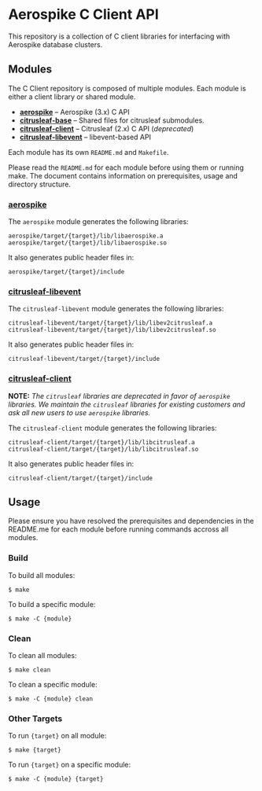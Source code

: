 # Aerospike C Client API

This repository is a collection of C client libraries for interfacing with Aerospike database clusters.

## Modules

The C Client repository is composed of multiple modules. Each module is either a client library or shared module.

- **[aerospike](./aerospike)** – Aerospike (3.x) C API 
- **[citrusleaf-base](./citrusleaf-base)** – Shared files for citrusleaf submodules.
- **[citrusleaf-client](./citrusleaf-client)** – Citrusleaf (2.x) C API (*deprecated*)
- **[citrusleaf-libevent](./citrusleaf-client)** – libevent-based API

Each module has its own `README.md` and `Makefile`. 

Please read the `README.md` for each module before using them or running make. The document contains information on prerequisites, usage and directory structure.

### [aerospike](./aerospike)

The `aerospike` module generates the following libraries:

	aerospike/target/{target}/lib/libaerospike.a
	aerospike/target/{target}/lib/libaerospike.so

It also generates public header files in:

	aerospike/target/{target}/include

### [citrusleaf-libevent](./citrusleaf-client)

The `citrusleaf-libevent` module generates the following libraries:

	citrusleaf-libevent/target/{target}/lib/libev2citrusleaf.a
	citrusleaf-libevent/target/{target}/lib/libev2citrusleaf.so

It also generates public header files in:

	citrusleaf-libevent/target/{target}/include

### [citrusleaf-client](./citrusleaf-client)

**NOTE:** *The `citrusleaf` libraries are deprecated in favor of `aerospike` libraries. We maintain the `citrusleaf` libraries for existing customers and ask all new users to use `aerospike` libraries.*

The `citrusleaf-client` module generates the following libraries:

	citrusleaf-client/target/{target}/lib/libcitrusleaf.a
	citrusleaf-client/target/{target}/lib/libcitrusleaf.so
	
It also generates public header files in:

	citrusleaf-client/target/{target}/include


## Usage

Please ensure you have resolved the prerequisites and dependencies in the README.me for each module before running commands accross all modules.

### Build

To build all modules:

	$ make

To build a specific module:

	$ make -C {module}

### Clean

To clean all modules:

	$ make clean

To clean a specific module:

	$ make -C {module} clean

### Other Targets

To run `{target}` on all module:

	$ make {target}

To run `{target}` on a specific module:

	$ make -C {module} {target}

